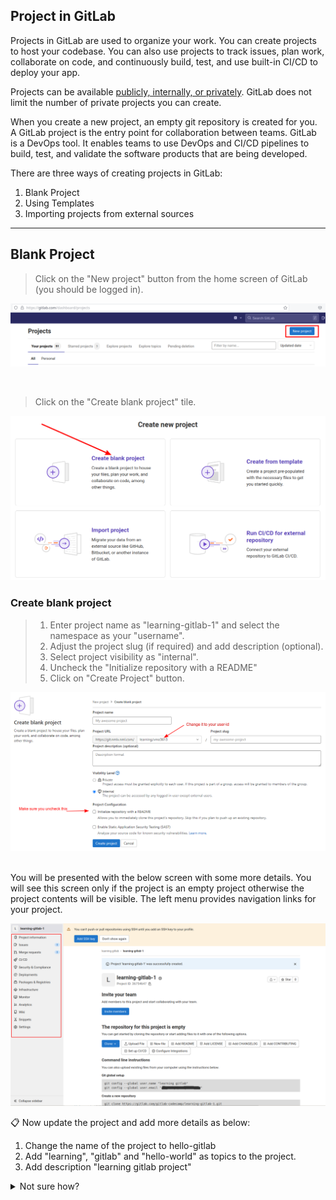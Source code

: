 ## Project in GitLab

Projects in GitLab are used to organize your work. You can create projects to host your codebase. You can also use projects to track issues, plan work, collaborate on code, and continuously build, test, and use built-in CI/CD to deploy your app. 

Projects can be available [publicly, internally, or privately](https://docs.gitlab.com/ee/user/public_access.html). GitLab does not limit the number of private projects you can create. 

When you create a new project, an empty git repository is created for you. A GitLab project is the entry point for collaboration between teams. GitLab is a DevOps tool. It enables teams to use DevOps and CI/CD pipelines to build, test, and validate the software products that are being developed.

There are three ways of creating projects in GitLab:

1. Blank Project
2. Using Templates
3. Importing projects from external sources

---------------------------------
## Blank Project

> Click on the "New project" button from the home screen of GitLab (you should be logged in).


![](/imgs/new-project.png)

<br>

> Click on the "Create blank project" tile.

![](/imgs/new-project-2.png)
<br>

### Create blank project
> 1. Enter project name as "learning-gitlab-1" and select the namespace as your "username". 
> 2. Adjust the project slug (if required) and add description (optional). 
> 3. Select project visibility as "internal".
> 4. Uncheck the "Initialize repository with a README" 
> 5. Click on "Create Project" button.

![](/imgs/create-blank-project.png)

<br>
You will be presented with the below screen with some more details. You will see this screen only if the project is an empty project otherwise the project contents will be visible. The left menu provides navigation links for your project.

![](/imgs/new-project-4.png)

📋 Now update the project and add more details as below:

1. Change the name of the project to hello-gitlab
2. Add "learning", "gitlab" and "hello-world" as topics to the project.
3. Add description "learning gitlab project"

<details>
  <summary>Not sure how?</summary>

1. Click on the project and on the left navigation menu click "Settings" and then "General".

![](/imgs/update-project-1.png)
![](/imgs/update-project-2.png)

3. See what happens, if you change the project name to "Learning GitLab!!" and click on save. Special characters are not allowed in project name.
3. Provide "hello-gitlab" as the project name.
4. In the topics text box add "learning", "gitlab" and "hello-world"
5. In the description textbox put "learning gitlab project" 
6. Add Project avatar (optional)
7. Click button "Save changes"

</details>
<br>
